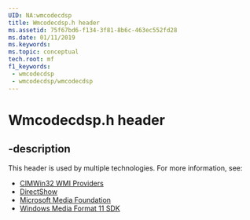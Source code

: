 ```yaml
---
UID: NA:wmcodecdsp
title: Wmcodecdsp.h header
ms.assetid: 75f67bd6-f134-3f81-8b6c-463ec552fd28
ms.date: 01/11/2019
ms.keywords: 
ms.topic: conceptual
tech.root: mf
f1_keywords:
 - wmcodecdsp
 - wmcodecdsp/wmcodecdsp
---
```


# Wmcodecdsp.h header


## -description

This header is used by multiple technologies. For more information, see:

- [CIMWin32 WMI Providers](../_cimwin32/index.md)
- [DirectShow](/windows/win32/directshow/directshow)
- [Microsoft Media Foundation](../_mf/index.md)
- [Windows Media Format 11 SDK](/windows/win32/wmformat/windows-media-format-11-sdk)

